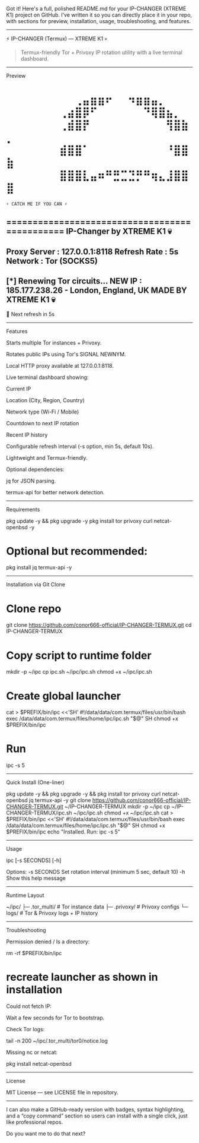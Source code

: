Got it! Here's a full, polished README.md for your IP-CHANGER (XTREME K1) project on GitHub. I’ve written it so you can directly place it in your repo, with sections for preview, installation, usage, troubleshooting, and features.


---

⚡ IP-CHANGER (Termux) — XTREME K1 💀

> Termux-friendly Tor + Privoxy IP rotation utility with a live terminal dashboard.




---

Preview

⠀⠀⠀⠀⠀⠀⠀⠀⠀⢀⣤⣶⣶⠖⠀⠀⠲⣶⣶⣤⡀
⠀⠀⠀⠀⠀⠀⠀⢀⣴⣿⡿⠋⠀⠀⠀⠀⠀⠀⠙⢿⣿⣦⡀
⠀⠀⠀⠀⠀⠀⠀⢀⣾⣿⡟⠀⠀⠀⠀⠀⠀⠀⠀⠀⠀⢻⣿⣷⡀
⠀⠀⠀⠀⠀⠀⠀⣾⣿⣿⠁⠀⠀⠀⠀⠀⠀⠀⠀⠀⠀⠘⣿⣿⣷
⠀⠀⠀⠀⠀⠀⠀⣿⣿⣿⣇⣤⠶⠛⣛⣉⣙⡛⠛⢶⣄⣸⣿⣿⣿
==============================================
    ⚡ CATCH ME IF YOU CAN ⚡
==============================================
    IP-Changer by XTREME K1 💀
----------------------------------------------
 Proxy Server : 127.0.0.1:8118
 Refresh Rate : 5s
 Network      : Tor (SOCKS5)
----------------------------------------------
[*] Renewing Tor circuits...
NEW IP : 185.177.238.26 - London, England, UK
MADE BY XTREME K1 💀
----------------------------------------------
🔄 Next refresh in 5s


---

Features

Starts multiple Tor instances + Privoxy.

Rotates public IPs using Tor's SIGNAL NEWNYM.

Local HTTP proxy available at 127.0.0.1:8118.

Live terminal dashboard showing:

Current IP

Location (City, Region, Country)

Network type (Wi-Fi / Mobile)

Countdown to next IP rotation

Recent IP history


Configurable refresh interval (-s option, min 5s, default 10s).

Lightweight and Termux-friendly.

Optional dependencies:

jq for JSON parsing.

termux-api for better network detection.




---

Requirements

pkg update -y && pkg upgrade -y
pkg install tor privoxy curl netcat-openbsd -y
# Optional but recommended:
pkg install jq termux-api -y


---

Installation via Git Clone

# Clone repo
git clone https://github.com/conor666-official/IP-CHANGER-TERMUX.git
cd IP-CHANGER-TERMUX

# Copy script to runtime folder
mkdir -p ~/ipc
cp ipc.sh ~/ipc/ipc.sh
chmod +x ~/ipc/ipc.sh

# Create global launcher
cat > $PREFIX/bin/ipc <<'SH'
#!/data/data/com.termux/files/usr/bin/bash
exec /data/data/com.termux/files/home/ipc/ipc.sh "$@"
SH
chmod +x $PREFIX/bin/ipc

# Run
ipc -s 5


---

Quick Install (One-liner)

pkg update -y && pkg upgrade -y && pkg install tor privoxy curl netcat-openbsd jq termux-api -y
git clone https://github.com/conor666-official/IP-CHANGER-TERMUX.git ~/IP-CHANGER-TERMUX
mkdir -p ~/ipc
cp ~/IP-CHANGER-TERMUX/ipc.sh ~/ipc/ipc.sh
chmod +x ~/ipc/ipc.sh
cat > $PREFIX/bin/ipc <<'SH'
#!/data/data/com.termux/files/usr/bin/bash
exec /data/data/com.termux/files/home/ipc/ipc.sh "$@"
SH
chmod +x $PREFIX/bin/ipc
echo "Installed. Run: ipc -s 5"


---

Usage

ipc [-s SECONDS] [-h]

Options:
  -s SECONDS    Set rotation interval (minimum 5 sec, default 10)
  -h            Show this help message


---

Runtime Layout

~/ipc/
  ├─ .tor_multi/    # Tor instance data
  ├─ .privoxy/      # Privoxy configs
  └─ logs/          # Tor & Privoxy logs + IP history


---

Troubleshooting

Permission denied / Is a directory:


rm -rf $PREFIX/bin/ipc
# recreate launcher as shown in installation

Could not fetch IP:

Wait a few seconds for Tor to bootstrap.

Check Tor logs:

tail -n 200 ~/ipc/.tor_multi/tor0/notice.log


Missing nc or netcat:


pkg install netcat-openbsd


---

License

MIT License — see LICENSE file in repository.


---

I can also make a GitHub-ready version with badges, syntax highlighting, and a “copy command” section so users can install with a single click, just like professional repos.

Do you want me to do that next?

